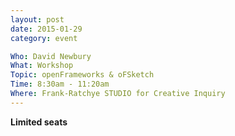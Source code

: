 ```yaml
---
layout: post
date: 2015-01-29
category: event

Who: David Newbury
What: Workshop
Topic: openFrameworks & oFSketch
Time: 8:30am - 11:20am
Where: Frank-Ratchye STUDIO for Creative Inquiry
---
```

**Limited seats**

